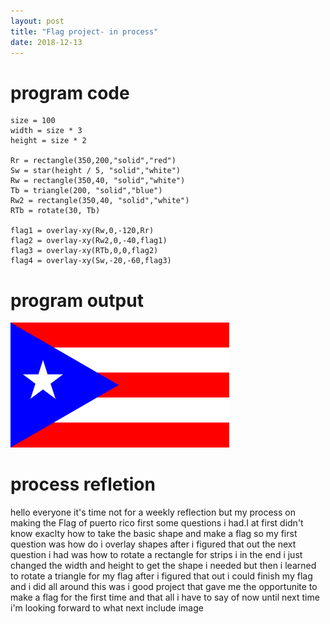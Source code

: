 ```yaml
---
layout: post
title: "Flag project- in process"
date: 2018-12-13
---
```

# program code
```
size = 100
width = size * 3
height = size * 2

Rr = rectangle(350,200,"solid","red")
Sw = star(height / 5, "solid","white")
Rw = rectangle(350,40, "solid","white")
Tb = triangle(200, "solid","blue")
Rw2 = rectangle(350,40, "solid","white")
RTb = rotate(30, Tb)

flag1 = overlay-xy(Rw,0,-120,Rr)
flag2 = overlay-xy(Rw2,0,-40,flag1)
flag3 = overlay-xy(RTb,0,0,flag2)
flag4 = overlay-xy(Sw,-20,-60,flag3)

```
# program output
![ImageTitle](/images/flag.png)
# process refletion
hello everyone it's time not for a weekly reflection but my process on making the Flag of puerto rico first some questions i had.I at first didn't know exaclty how to take the basic shape and make a flag so my first question was how do i overlay shapes after i figured that out the next question i had was how to rotate a rectangle for strips i in the end i just changed the width and height to get the shape i needed but then i learned to rotate a triangle for my flag after i figured that out i could finish my flag and i did all around this was i good project that gave me the opportunite to make a flag for the first time and that all i have to say of now until next time i'm looking forward to what next
include image
